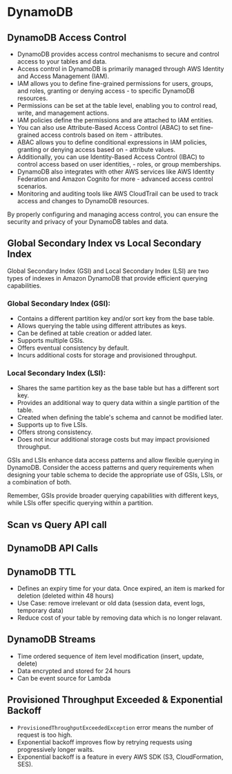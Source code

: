 # DynamoDB

## DynamoDB Access Control
- DynamoDB provides access control mechanisms to secure and control access to your tables and data.
- Access control in DynamoDB is primarily managed through AWS Identity and Access Management (IAM).
- IAM allows you to define fine-grained permissions for users, groups, and roles, granting or denying access - to specific DynamoDB resources.
- Permissions can be set at the table level, enabling you to control read, write, and management actions.
- IAM policies define the permissions and are attached to IAM entities.
- You can also use Attribute-Based Access Control (ABAC) to set fine-grained access controls based on item - attributes.
- ABAC allows you to define conditional expressions in IAM policies, granting or denying access based on - attribute values.
- Additionally, you can use Identity-Based Access Control (IBAC) to control access based on user identities, - roles, or group memberships.
- DynamoDB also integrates with other AWS services like AWS Identity Federation and Amazon Cognito for more - advanced access control scenarios.
- Monitoring and auditing tools like AWS CloudTrail can be used to track access and changes to DynamoDB resources.

By properly configuring and managing access control, you can ensure the security and privacy of your DynamoDB tables and data.

## Global Secondary Index vs Local Secondary Index

Global Secondary Index (GSI) and Local Secondary Index (LSI) are two types of indexes in Amazon DynamoDB that provide efficient querying capabilities.

### Global Secondary Index (GSI):
- Contains a different partition key and/or sort key from the base table.
- Allows querying the table using different attributes as keys.
- Can be defined at table creation or added later.
- Supports multiple GSIs.
- Offers eventual consistency by default.
- Incurs additional costs for storage and provisioned throughput.

### Local Secondary Index (LSI):
- Shares the same partition key as the base table but has a different sort key.
- Provides an additional way to query data within a single partition of the table.
- Created when defining the table's schema and cannot be modified later.
- Supports up to five LSIs.
- Offers strong consistency.
- Does not incur additional storage costs but may impact provisioned throughput.

GSIs and LSIs enhance data access patterns and allow flexible querying in DynamoDB. Consider the access patterns and query requirements when designing your table schema to decide the appropriate use of GSIs, LSIs, or a combination of both.

Remember, GSIs provide broader querying capabilities with different keys, while LSIs offer specific querying within a partition.

## Scan vs Query API call

## DynamoDB API Calls

## DynamoDB TTL
- Defines an expiry time for your data. Once expired, an item is marked for deletion (deleted within 48 hours)
- Use Case: remove irrelevant or old data (session data, event logs, temporary data)
- Reduce cost of your table by removing data which is no longer relavant.

## DynamoDB Streams
- Time ordered sequence of item level modification (insert, update, delete)
- Data encrypted and stored for 24 hours
- Can be event source for Lambda

## Provisioned Throughput Exceeded & Exponential Backoff
- `ProvisionedThroughputExceededException` error means the number of request is too high.
- Exponential backoff improves flow by retrying requests using progressively longer waits.
- Exponential backoff is a feature in every AWS SDK (S3, CloudFormation, SES).

